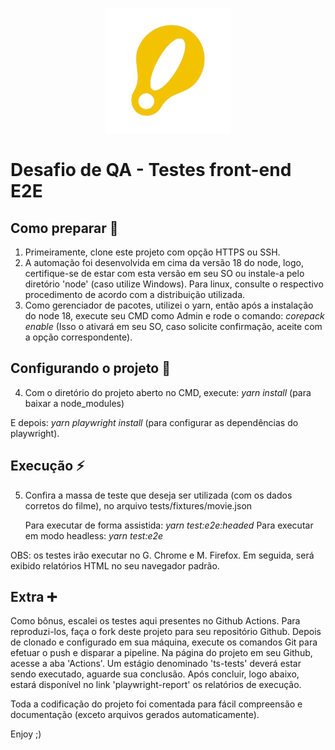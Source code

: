 <p align="center">
  <img src="./.github/logo.png" alt="poster">
</p>

# Desafio de QA - Testes front-end E2E

## Como preparar 📍
1. Primeiramente, clone este projeto com opção HTTPS ou SSH.
2. A automação foi desenvolvida em cima da versão 18 do node, logo, certifique-se de estar com esta versão em seu SO ou instale-a pelo diretório 'node' (caso utilize Windows). Para linux, consulte o respectivo procedimento de acordo com a distribuição utilizada.
3. Como gerenciador de pacotes, utilizei o yarn, então após a instalação do node 18, execute seu CMD como Admin e rode o comando: _corepack enable_ 
 (Isso o ativará em seu SO, caso solicite confirmação, aceite com a opção correspondente).

## Configurando o projeto 🏁
4. Com o diretório do projeto aberto no CMD, execute: _yarn install_ (para baixar a node_modules) 

 E depois: _yarn playwright install_ (para configurar as dependências do playwright).

## Execução ⚡
5. Confira a massa de teste que deseja ser utilizada (com os dados corretos do filme), no arquivo tests/fixtures/movie.json 

   Para executar de forma assistida: _yarn test:e2e:headed_
   Para executar em modo headless: _yarn test:e2e_

OBS: os testes irão executar no G. Chrome e M. Firefox. Em seguida, será exibido relatórios HTML no seu navegador padrão.

## Extra ➕
Como bônus, escalei os testes aqui presentes no Github Actions. Para reproduzi-los, faça o fork deste projeto para seu repositório Github.
Depois de clonado e configurado em sua máquina, execute os comandos Git para efetuar o push e disparar a pipeline. Na página do projeto em seu Github, acesse a aba 'Actions'. Um estágio denominado 'ts-tests' deverá estar sendo executado, aguarde sua conclusão.
Após concluir, logo abaixo, estará disponível no link 'playwright-report' os relatórios de execução.


Toda a codificação do projeto foi comentada para fácil compreensão e documentação (exceto arquivos gerados automaticamente). 

Enjoy ;)